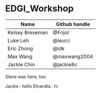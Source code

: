 # EDGI_Workshop


| Name | Github handle |
|--|--|
| Kelsey Breseman | @Frijol |
| Luke Leh  | @leucc |
| Eric Zhong | @idk|
| Max Wang | @maxwang2004 |
| Jackie Chin | @jackie8c |

Steve was here, too.

Jackie : hello
Elnandia : hi

